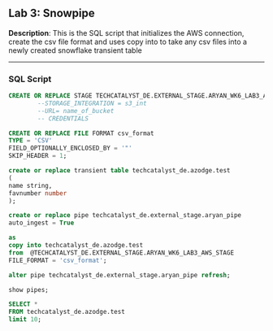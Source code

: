 ## Lab 3: Snowpipe

**Description**: This is the SQL script that initializes the AWS connection, create the csv file format and uses copy into to take any csv files into a newly created snowflake transient table

---
### SQL Script
``` sql
CREATE OR REPLACE STAGE TECHCATALYST_DE.EXTERNAL_STAGE.ARYAN_WK6_LAB3_AWS_STAGE
        --STORAGE_INTEGRATION = s3_int
        --URL= name_of_bucket
        -- CREDENTIALS

CREATE OR REPLACE FILE FORMAT csv_format
TYPE = 'CSV'
FIELD_OPTIONALLY_ENCLOSED_BY = '"'
SKIP_HEADER = 1;

create or replace transient table techcatalyst_de.azodge.test
(
name string,
favnumber number
);

create or replace pipe techcatalyst_de.external_stage.aryan_pipe
auto_ingest = True

as 
copy into techcatalyst_de.azodge.test
from  @TECHCATALYST_DE.EXTERNAL_STAGE.ARYAN_WK6_LAB3_AWS_STAGE
FILE_FORMAT = 'csv_format';

alter pipe techcatalyst_de.external_stage.aryan_pipe refresh;

show pipes;

SELECT *
FROM techcatalyst_de.azodge.test
limit 10;
```